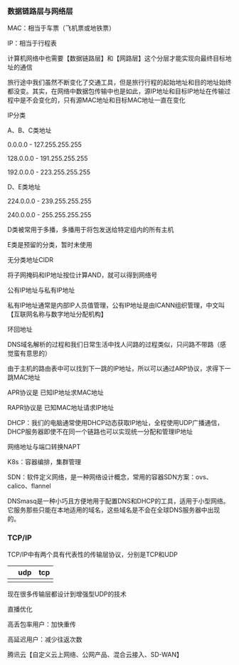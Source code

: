 ### 数据链路层与网络层



MAC：相当于车票（飞机票或地铁票）

IP：相当于行程表



计算机网络中也需要【数据链路层】和【网路层】这个分层才能实现向最终目标地址的通信

旅行途中我们虽然不断变化了交通工具，但是旅行行程的起始地址和目的地址始终都没变。其实，在网络中数据包传输中也是如此，源IP地址和目标IP地址在传输过程中是不会变化的，只有源MAC地址和目标MAC地址一直在变化



IP分类

A、B、C类地址

0.0.0.0 - 127.255.255.255

128.0.0.0 - 191.255.255.255

192.0.0.0 - 223.255.255.255



D、E类地址

224.0.0.0 - 239.255.255.255

240.0.0.0 - 255.255.255.255



D类被常用于多播，多播用于将包发送给特定组内的所有主机

E类是预留的分类，暂时未使用



无分类地址CIDR

将子网掩码和IP地址按位计算AND，就可以得到网络号



公有IP地址与私有IP地址

私有IP地址通常是内部IP人员值管理，公有IP地址是由ICANN组织管理，中文叫【互联网名称与数字地址分配机构】



环回地址



DNS域名解析的过程和我们日常生活中找人问路的过程类似，只问路不带路（感觉蛮有意思的）



由于主机的路由表中可以找到下一跳的IP地址，所以可以通过ARP协议，求得下一跳MAC地址

APR协议是    已知IP地址求MAC地址

RAPR协议是  已知MAC地址请求IP地址



DHCP：我们的电脑通常使用DHCP动态获取IP地址，全程使用UDP广播通信，DHCP服务器即使不在同一个链路也可以实现统一分配和管理IP地址

网络地址与端口转换NAPT



K8s：容器编排，集群管理

SDN：软件定义网络，是一种网络设计概念，常用的容器SDN方案：ovs、calico、flannel

DNSmasq是一种小巧且方便地用于配置DNS和DHCP的工具，适用于小型网络。它服务那些只能在本地适用的域名，这些域名是不会在全球DNS服务器中出现的。





### TCP/IP 

TCP/IP中有两个具有代表性的传输层协议，分别是TCP和UDP

|      | udp  | tcp  |
| ---- | ---- | ---- |
|      |      |      |





现在很多传输层都设计到增强型UDP的技术

直播优化

高丢包率用户：加快重传

高延迟用户：减少往返次数





腾讯云【自定义云上网络、公网产品、混合云接入、SD-WAN】
